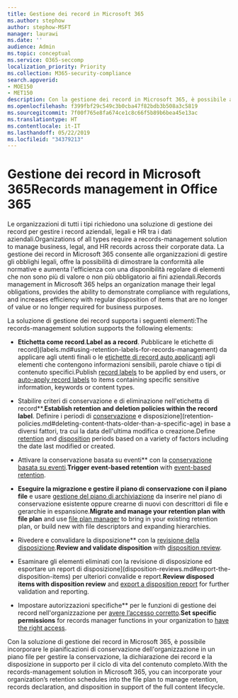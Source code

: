 ```yaml
---
title: Gestione dei record in Microsoft 365
ms.author: stephow
author: stephow-MSFT
manager: laurawi
ms.date: ''
audience: Admin
ms.topic: conceptual
ms.service: O365-seccomp
localization_priority: Priority
ms.collection: M365-security-compliance
search.appverid:
- MOE150
- MET150
description: Con la gestione dei record in Microsoft 365, è possibile applicare le pianificazioni di conservazione specifiche dell'organizzazione in un piano file per gestire la conservazione, la dichiarazione dei record e la disposizione in supporto per il ciclo di vita del contenuto completo.
ms.openlocfilehash: f399fbf29c549c3b0cba47f82bdb3b508a3c5819
ms.sourcegitcommit: 7f00f765e8fa674ce1c8c66f5b89b6bea45e13ac
ms.translationtype: HT
ms.contentlocale: it-IT
ms.lasthandoff: 05/22/2019
ms.locfileid: "34379213"
---
```

# <a name="records-management-in-microsoft-365"></a><span data-ttu-id="f2a15-103">Gestione dei record in Microsoft 365</span><span class="sxs-lookup"><span data-stu-id="f2a15-103">Records management in Office 365</span></span>

<span data-ttu-id="f2a15-104">Le organizzazioni di tutti i tipi richiedono una soluzione di gestione dei record per gestire i record aziendali, legali e HR tra i dati aziendali.</span><span class="sxs-lookup"><span data-stu-id="f2a15-104">Organizations of all types require a records-management solution to manage business, legal, and HR records across their corporate data.</span></span> <span data-ttu-id="f2a15-105">La gestione dei record in Microsoft 365 consente alle organizzazioni di gestire gli obblighi legali, offre la possibilità di dimostrare la conformità alle normative e aumenta l'efficienza con una disponibilità regolare di elementi che non sono più di valore o non più obbligatorio ai fini aziendali.</span><span class="sxs-lookup"><span data-stu-id="f2a15-105">Records management in Microsoft 365 helps an organization manage their legal obligations, provides the ability to demonstrate compliance with regulations, and increases efficiency with regular disposition of  items that are no longer of value or no longer required for business purposes.</span></span>

<span data-ttu-id="f2a15-106">La soluzione di gestione dei record supporta i seguenti elementi:</span><span class="sxs-lookup"><span data-stu-id="f2a15-106">The records-management solution supports the following elements:</span></span> 

-   <span data-ttu-id="f2a15-107">**Etichetta come record**.</span><span class="sxs-lookup"><span data-stu-id="f2a15-107">**Label as a record**.</span></span> <span data-ttu-id="f2a15-108">Pubblicare le etichette di record](labels.md#using-retention-labels-for-records-management) da applicare agli utenti finali o le [etichette di record auto applicanti](labels.md#applying-a-retention-label-automatically-based-on-conditions) agli elementi che contengono informazioni sensibili, parole chiave o tipi di contenuto specifici.</span><span class="sxs-lookup"><span data-stu-id="f2a15-108">Publish [record labels](labels.md#using-retention-labels-for-records-management) to be applied by end users, or [auto-apply record labels](labels.md#applying-a-retention-label-automatically-based-on-conditions) to items containing specific sensitive information, keywords or content types.</span></span>

-   <span data-ttu-id="f2a15-109">Stabilire criteri di conservazione e di eliminazione nell'etichetta di record\*\*.</span><span class="sxs-lookup"><span data-stu-id="f2a15-109">**Establish retention and deletion policies within the record label**.</span></span> <span data-ttu-id="f2a15-110">Definire i periodi di [conservazione](retention-policies.md#retaining-content-for-a-specific-period-of-time) e disposizione](retention-policies.md#deleting-content-thats-older-than-a-specific-age) in base a diversi fattori, tra cui la data dell'ultima modifica o creazione.</span><span class="sxs-lookup"><span data-stu-id="f2a15-110">Define [retention](retention-policies.md#retaining-content-for-a-specific-period-of-time) and [disposition](retention-policies.md#deleting-content-thats-older-than-a-specific-age) periods based on a variety of factors including the date last modified or created.</span></span>

-   <span data-ttu-id="f2a15-111">Attivare la conservazione basata su eventi\*\* con la [conservazione basata su eventi](event-driven-retention.md).</span><span class="sxs-lookup"><span data-stu-id="f2a15-111">**Trigger event-based retention** with [event-based retention](event-driven-retention.md).</span></span>

-   <span data-ttu-id="f2a15-112">**Eseguire la migrazione e gestire il piano di conservazione con il piano file** e usare [gestione del piano di archiviazione](file-plan-manager.md) da inserire nel piano di conservazione esistente oppure crearne di nuovi con descrittori di file e gerarchie in espansione.</span><span class="sxs-lookup"><span data-stu-id="f2a15-112">**Migrate and manage your retention plan with file plan** and use [file plan manager](file-plan-manager.md) to bring in your existing retention plan, or build new with file descriptors and expanding hierarchies.</span></span>

-   <span data-ttu-id="f2a15-113">Rivedere e convalidare la disposizione\*\* con la [revisione della disposizione](disposition-reviews.md).</span><span class="sxs-lookup"><span data-stu-id="f2a15-113">**Review and validate disposition** with [disposition review](disposition-reviews.md).</span></span>

-   <span data-ttu-id="f2a15-114">Esaminare gli elementi eliminati con la revisione di disposizione ed esportare un report di disposizione](disposition-reviews.md#export-the-disposition-items) per ulteriori convalide e report.</span><span class="sxs-lookup"><span data-stu-id="f2a15-114">**Review disposed items with disposition review** and [export a disposition report](disposition-reviews.md#export-the-disposition-items) for further validation and reporting.</span></span>

-   <span data-ttu-id="f2a15-115">Impostare autorizzazioni specifiche\*\* per le funzioni di gestione dei record nell'organizzazione per [avere l’accesso corretto](permissions-in-the-security-and-compliance-center.md).</span><span class="sxs-lookup"><span data-stu-id="f2a15-115">**Set specific permissions** for records manager functions in your organization to [have the right access](permissions-in-the-security-and-compliance-center.md).</span></span>

<span data-ttu-id="f2a15-116">Con la soluzione di gestione dei record in Microsoft 365, è possibile incorporare le pianificazioni di conservazione dell'organizzazione in un piano file per gestire la conservazione, la dichiarazione dei record e la disposizione in supporto per il ciclo di vita del contenuto completo.</span><span class="sxs-lookup"><span data-stu-id="f2a15-116">With the records-management solution in Microsoft 365, you can incorporate your organization’s retention schedules into the file plan to manage retention, records declaration, and disposition in support of the full content lifecycle.</span></span> 
